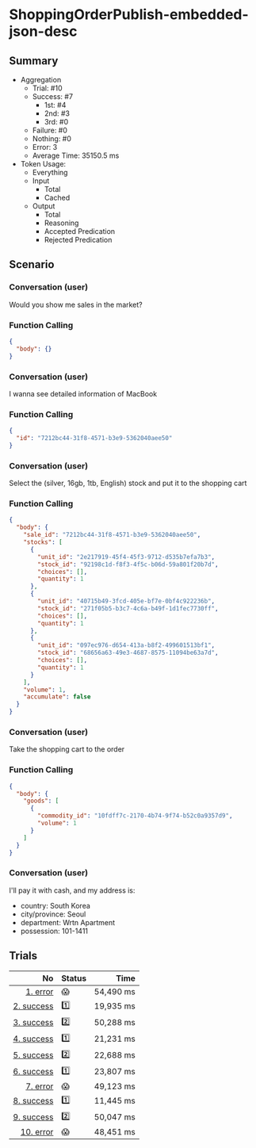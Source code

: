 # ShoppingOrderPublish-embedded-json-desc
## Summary
  - Aggregation
    - Trial: #10
    - Success: #7
      - 1st: #4
      - 2nd: #3
      - 3rd: #0
    - Failure: #0
    - Nothing: #0
    - Error: 3
    - Average Time: 35150.5 ms
  - Token Usage:
    - Everything
    - Input
      - Total
      - Cached
    - Output
      - Total
      - Reasoning
      - Accepted Predication
      - Rejected Predication

## Scenario
### Conversation (user)
Would you show me sales in the market?

### Function Calling
```json
{
  "body": {}
}
```

### Conversation (user)
I wanna see detailed information of MacBook

### Function Calling
```json
{
  "id": "7212bc44-31f8-4571-b3e9-5362040aee50"
}
```

### Conversation (user)
Select the (silver, 16gb, 1tb, English) stock and put it to the shopping cart

### Function Calling
```json
{
  "body": {
    "sale_id": "7212bc44-31f8-4571-b3e9-5362040aee50",
    "stocks": [
      {
        "unit_id": "2e217919-45f4-45f3-9712-d535b7efa7b3",
        "stock_id": "92198c1d-f8f3-4f5c-b06d-59a801f20b7d",
        "choices": [],
        "quantity": 1
      },
      {
        "unit_id": "40715b49-3fcd-405e-bf7e-0bf4c922236b",
        "stock_id": "271f05b5-b3c7-4c6a-b49f-1d1fec7730ff",
        "choices": [],
        "quantity": 1
      },
      {
        "unit_id": "097ec976-d654-413a-b8f2-499601513bf1",
        "stock_id": "68656a63-49e3-4687-8575-11094be63a7d",
        "choices": [],
        "quantity": 1
      }
    ],
    "volume": 1,
    "accumulate": false
  }
}
```

### Conversation (user)
Take the shopping cart to the order

### Function Calling
```json
{
  "body": {
    "goods": [
      {
        "commodity_id": "10fdff7c-2170-4b74-9f74-b52c0a9357d9",
        "volume": 1
      }
    ]
  }
}
```

### Conversation (user)
I'll pay it with cash, and my address is:

  - country: South Korea
  - city/province: Seoul
  - department: Wrtn Apartment
  - possession: 101-1411

## Trials
No | Status | Time
---:|:-------|------:
[1. error](./trials/1.error.json) | 😱 | 54,490 ms
[2. success](./trials/2.success.json) | 1️⃣ | 19,935 ms
[3. success](./trials/3.success.json) | 2️⃣ | 50,288 ms
[4. success](./trials/4.success.json) | 1️⃣ | 21,231 ms
[5. success](./trials/5.success.json) | 2️⃣ | 22,688 ms
[6. success](./trials/6.success.json) | 1️⃣ | 23,807 ms
[7. error](./trials/7.error.json) | 😱 | 49,123 ms
[8. success](./trials/8.success.json) | 1️⃣ | 11,445 ms
[9. success](./trials/9.success.json) | 2️⃣ | 50,047 ms
[10. error](./trials/10.error.json) | 😱 | 48,451 ms